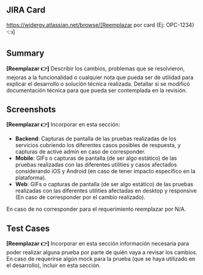 ## JIRA Card

https://widergy.atlassian.net/browse/[Reemplazar por card (Ej: OPC-1234) 👈]

## Summary

**[Reemplazar 👉]** Describir los cambios, problemas que se resolvieron, mejoras a la funcionalidad o cualquier nota que pueda ser de utilidad para explicar el desarrollo o solución técnica realizada.
Detallar si se modificó documentación técnica para que pueda ser contemplada en la revisión.

## Screenshots

**[Reemplazar 👉]** Incorporar en esta sección:

- **Backend**: Capturas de pantalla de las pruebas realizadas de los servicios cubriendo los diferentes casos posibles de respuesta, y capturas de active admin en caso de corresponder.
- **Mobile**: GIFs o capturas de pantalla (de ser algo estático) de las pruebas realizadas con las diferentes utilities y casos afectados considerando iOS y Android (en caso de tener impacto específico en la plataforma).
- **Web**: GIFs o capturas de pantalla (de ser algo estático) de las pruebas realizadas con las diferentes utilities afectadas en desktop y responsive (En caso de corresponder por el cambio realizado).

En caso de no corresponder para el requerimiento reemplazar por N/A.

## Test Cases

**[Reemplazar 👉]** Incorporar en esta sección información necesaria para poder realizar alguna prueba por parte de quién vaya a revisar los cambios. En caso de requerirse algún mock para la prueba (que se haya utilizado en el desarrollo), incluir en esta sección.
